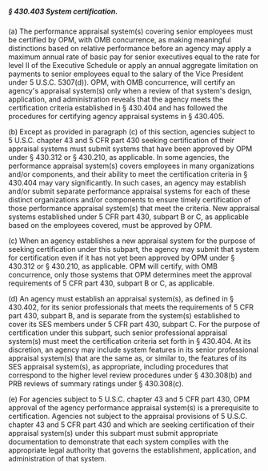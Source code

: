 ##### § 430.403 System certification. #####

(a) The performance appraisal system(s) covering senior employees must be certified by OPM, with OMB concurrence, as making meaningful distinctions based on relative performance before an agency may apply a maximum annual rate of basic pay for senior executives equal to the rate for level II of the Executive Schedule or apply an annual aggregate limitation on payments to senior employees equal to the salary of the Vice President under 5 U.S.C. 5307(d)). OPM, with OMB concurrence, will certify an agency's appraisal system(s) only when a review of that system's design, application, and administration reveals that the agency meets the certification criteria established in § 430.404 and has followed the procedures for certifying agency appraisal systems in § 430.405.

(b) Except as provided in paragraph (c) of this section, agencies subject to 5 U.S.C. chapter 43 and 5 CFR part 430 seeking certification of their appraisal systems must submit systems that have been approved by OPM under § 430.312 or § 430.210, as applicable. In some agencies, the performance appraisal system(s) covers employees in many organizations and/or components, and their ability to meet the certification criteria in § 430.404 may vary significantly. In such cases, an agency may establish and/or submit separate performance appraisal systems for each of these distinct organizations and/or components to ensure timely certification of those performance appraisal system(s) that meet the criteria. New appraisal systems established under 5 CFR part 430, subpart B or C, as applicable based on the employees covered, must be approved by OPM.

(c) When an agency establishes a new appraisal system for the purpose of seeking certification under this subpart, the agency may submit that system for certification even if it has not yet been approved by OPM under § 430.312 or § 430.210, as applicable. OPM will certify, with OMB concurrence, only those systems that OPM determines meet the approval requirements of 5 CFR part 430, subpart B or C, as applicable.

(d) An agency must establish an appraisal system(s), as defined in § 430.402, for its senior professionals that meets the requirements of 5 CFR part 430, subpart B, and is separate from the system(s) established to cover its SES members under 5 CFR part 430, subpart C. For the purpose of certification under this subpart, such senior professional appraisal system(s) must meet the certification criteria set forth in § 430.404. At its discretion, an agency may include system features in its senior professional appraisal system(s) that are the same as, or similar to, the features of its SES appraisal system(s), as appropriate, including procedures that correspond to the higher level review procedures under § 430.308(b) and PRB reviews of summary ratings under § 430.308(c).

(e) For agencies subject to 5 U.S.C. chapter 43 and 5 CFR part 430, OPM approval of the agency performance appraisal system(s) is a prerequisite to certification. Agencies not subject to the appraisal provisions of 5 U.S.C. chapter 43 and 5 CFR part 430 and which are seeking certification of their appraisal system(s) under this subpart must submit appropriate documentation to demonstrate that each system complies with the appropriate legal authority that governs the establishment, application, and administration of that system.